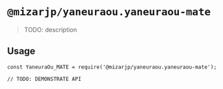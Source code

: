 # `@mizarjp/yaneuraou.yaneuraou-mate`

> TODO: description

## Usage

```
const YaneuraOu_MATE = require('@mizarjp/yaneuraou.yaneuraou-mate');

// TODO: DEMONSTRATE API
```
